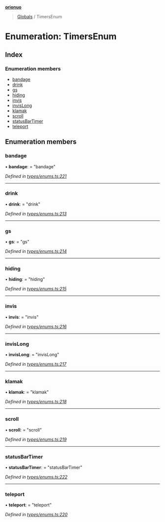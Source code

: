 **[orionuo](../README.md)**

> [Globals](../globals.md) / TimersEnum

# Enumeration: TimersEnum

## Index

### Enumeration members

* [bandage](timersenum.md#bandage)
* [drink](timersenum.md#drink)
* [gs](timersenum.md#gs)
* [hiding](timersenum.md#hiding)
* [invis](timersenum.md#invis)
* [invisLong](timersenum.md#invislong)
* [klamak](timersenum.md#klamak)
* [scroll](timersenum.md#scroll)
* [statusBarTimer](timersenum.md#statusbartimer)
* [teleport](timersenum.md#teleport)

## Enumeration members

### bandage

•  **bandage**:  = "bandage"

*Defined in [types/enums.ts:221](https://github.com/msviha/orionuo/blob/692d718/src/types/enums.ts#L221)*

___

### drink

•  **drink**:  = "drink"

*Defined in [types/enums.ts:213](https://github.com/msviha/orionuo/blob/692d718/src/types/enums.ts#L213)*

___

### gs

•  **gs**:  = "gs"

*Defined in [types/enums.ts:214](https://github.com/msviha/orionuo/blob/692d718/src/types/enums.ts#L214)*

___

### hiding

•  **hiding**:  = "hiding"

*Defined in [types/enums.ts:215](https://github.com/msviha/orionuo/blob/692d718/src/types/enums.ts#L215)*

___

### invis

•  **invis**:  = "invis"

*Defined in [types/enums.ts:216](https://github.com/msviha/orionuo/blob/692d718/src/types/enums.ts#L216)*

___

### invisLong

•  **invisLong**:  = "invisLong"

*Defined in [types/enums.ts:217](https://github.com/msviha/orionuo/blob/692d718/src/types/enums.ts#L217)*

___

### klamak

•  **klamak**:  = "klamak"

*Defined in [types/enums.ts:218](https://github.com/msviha/orionuo/blob/692d718/src/types/enums.ts#L218)*

___

### scroll

•  **scroll**:  = "scroll"

*Defined in [types/enums.ts:219](https://github.com/msviha/orionuo/blob/692d718/src/types/enums.ts#L219)*

___

### statusBarTimer

•  **statusBarTimer**:  = "statusBarTimer"

*Defined in [types/enums.ts:222](https://github.com/msviha/orionuo/blob/692d718/src/types/enums.ts#L222)*

___

### teleport

•  **teleport**:  = "teleport"

*Defined in [types/enums.ts:220](https://github.com/msviha/orionuo/blob/692d718/src/types/enums.ts#L220)*
